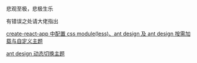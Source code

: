 悲观至极，悲极生乐

有错误之处请大佬指出

[create-react-app 中配置 css module(less)、ant design 及 ant design 按需加载与自定义主题](https://github.com/GreenHandLittleWhite/blog/issues/1)

[ant design 动态切换主题](https://github.com/GreenHandLittleWhite/blog/issues/2)